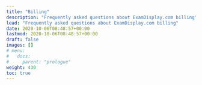 ```yaml
---
title: "Billing"
description: "Frequently asked questions about ExamDisplay.com billing"
lead: "Frequently asked questions about ExamDisplay.com billing"
date: 2020-10-06T08:48:57+00:00
lastmod: 2020-10-06T08:48:57+00:00
draft: false
images: []
# menu:
#   docs:
#     parent: "prologue"
weight: 430
toc: true
---
```



